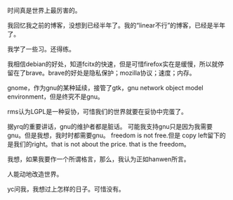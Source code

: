 时间真是世界上最厉害的。

我回忆我之前的博客，没想到已经半年了。我的“linear不行”的博客，已经是半年了。

我学了一些习。还得练。

我相信debian的好处，知道fcitx的快速，但是可惜firefox实在是缓慢，所以就停留在了brave。brave的好处是隐私保护；mozilla协议；速度；内存。

gnome，作为gnu的某种延续，接管了gtk，gnu network object model environment，但是终究不是gnu。

rms认为LGPL是一种妥协，可惜我们的世界就要在妥协中完蛋了。

据yrq的重要讲话，gnu的维护者都是脏话。
可能我支持gnu只是因为我需要gnu。但是我想，我时时都需要gnu。
freedom is not free.但是 copy left留下的是我们的right。that is not about the price. that is the freedom。

我想，如果我要作一个所谓格言，那么，我认为正如hanwen所言。

人能动地改造世界。

yc问我，我想过上怎样的日子。可惜没有。



<!--stackedit_data:
eyJoaXN0b3J5IjpbNTgwMDg2OTk5LDUxNTE0MTI1NSwxNjAzNj
c4NjU2XX0=
-->